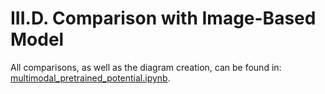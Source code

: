 # III.D. Comparison with Image-Based Model

All comparisons, as well as the diagram creation, can be found in:
[multimodal_pretrained_potential.ipynb](multimodal_pretrained_potential.ipynb).
